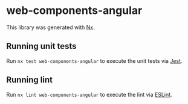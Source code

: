 # web-components-angular

This library was generated with [Nx](https://nx.dev).

## Running unit tests

Run `nx test web-components-angular` to execute the unit tests via [Jest](https://jestjs.io).

## Running lint

Run `nx lint web-components-angular` to execute the lint via [ESLint](https://eslint.org/).
